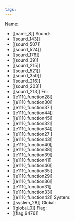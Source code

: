 ```yaml
---
tags:
---
```

Name:
- [[name_8]]
Sound:
- [[sound_143]]
- [[sound_507]]
- [[sound_524]]
- [[sound_176]]
- [[sound_39]]
- [[sound_215]]
- [[sound_521]]
- [[sound_350]]
- [[sound_216]]
- [[sound_203]]
- [[sound_213]]
Fn:
- [[e1110_function28]]
- [[e1110_function30]]
- [[e1110_function37]]
- [[e1110_function44]]
- [[e1110_function45]]
- [[e1110_function32]]
- [[e1110_function34]]
- [[e1110_function27]]
- [[e1110_function43]]
- [[e1110_function40]]
- [[e1110_function38]]
- [[e1110_function39]]
- [[e1110_function41]]
- [[e1110_function46]]
- [[e1110_function35]]
- [[e1110_function29]]
- [[e1110_function36]]
- [[e1110_function31]]
- [[e1110_function33]]
- [[e1110_function42]]
System:
- [[system_28]]
Global:
- [[global_0]]
Flag:
- [[flag_9476]]
